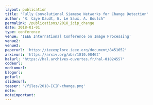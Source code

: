 ```yaml
---
layout: publication
title: "Fully Convolutional Siamese Networks for Change Detection"
author: "R. Caye Daudt, B. Le Saux, A. Boulch"
permalink: /publications/2018_icip_change
date: 2018-01-01
type: conference
venue: 'IEEE International Conference on Image Processing'
venue2: 
venue3:
paperurl: 'https://ieeexplore.ieee.org/document/8451652'
arxivurl: 'https://arxiv.org/abs/1810.08462'
halurl: 'https://hal.archives-ouvertes.fr/hal-01824557'
codeurl: 
mediumurl: 
blogurl: 
pdfurl: 
slidesurl: 
teaser: '/files/2018-ICIP-change.png'
note:
noteimportant: 
---
```




